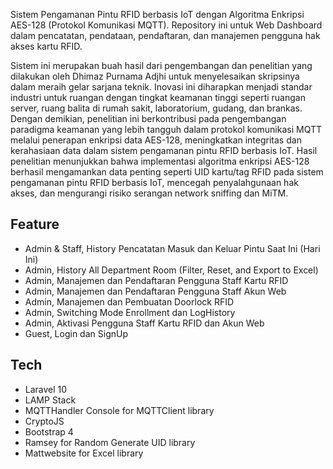 Sistem Pengamanan Pintu RFID berbasis IoT dengan Algoritma Enkripsi AES-128 (Protokol Komunikasi MQTT).
Repository ini untuk Web Dashboard dalam pencatatan, pendataan, pendaftaran, dan manajemen pengguna hak akses kartu RFID.

Sistem ini merupakan buah hasil dari pengembangan dan penelitian yang dilakukan oleh Dhimaz Purnama Adjhi untuk menyelesaikan skripsinya dalam meraih gelar sarjana teknik. Inovasi ini diharapkan menjadi standar industri untuk ruangan dengan tingkat keamanan tinggi seperti ruangan server, ruang balita di rumah sakit, laboratorium, gudang, dan brankas. Dengan demikian, penelitian ini berkontribusi pada pengembangan paradigma keamanan yang lebih tangguh dalam protokol komunikasi MQTT melalui penerapan enkripsi data AES-128, meningkatkan integritas dan kerahasiaan data dalam sistem pengamanan pintu RFID berbasis IoT. Hasil penelitian menunjukkan bahwa implementasi algoritma enkripsi AES-128 berhasil mengamankan data penting seperti UID kartu/tag RFID pada sistem pengamanan pintu RFID berbasis IoT, mencegah penyalahgunaan hak akses, dan mengurangi risiko serangan network sniffing dan MiTM.

## Feature

-   Admin & Staff, History Pencatatan Masuk dan Keluar Pintu Saat Ini (Hari Ini)
-   Admin, History All Department Room (Filter, Reset, and Export to Excel)
-   Admin, Manajemen dan Pendaftaran Pengguna Staff Kartu RFID
-   Admin, Manajemen dan Pendaftaran Pengguna Staff Akun Web
-   Admin, Manajemen dan Pembuatan Doorlock RFID
-   Admin, Switching Mode Enrollment dan LogHistory
-   Admin, Aktivasi Pengguna Staff Kartu RFID dan Akun Web
-   Guest, Login dan SignUp

## Tech

-   Laravel 10
-   LAMP Stack
-   MQTTHandler Console for MQTTClient library
-   CryptoJS
-   Bootstrap 4
-   Ramsey for Random Generate UID library
-   Mattwebsite for Excel library
